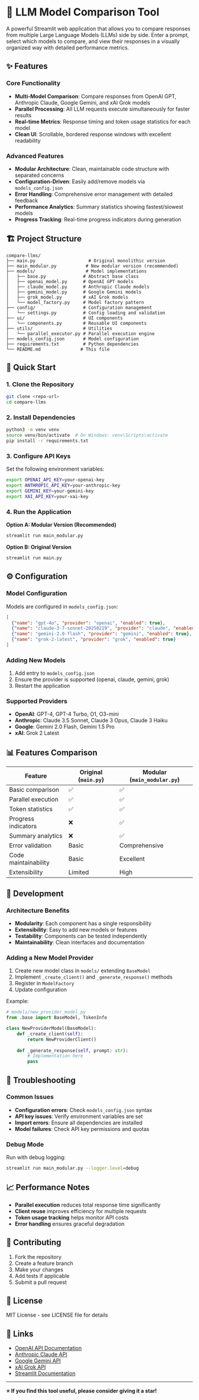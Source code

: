 # 🤖 LLM Model Comparison Tool

A powerful Streamlit web application that allows you to compare responses from multiple Large Language Models (LLMs) side by side. Enter a prompt, select which models to compare, and view their responses in a visually organized way with detailed performance metrics.

## ✨ Features

### Core Functionality
- **Multi-Model Comparison**: Compare responses from OpenAI GPT, Anthropic Claude, Google Gemini, and xAI Grok models
- **Parallel Processing**: All LLM requests execute simultaneously for faster results
- **Real-time Metrics**: Response timing and token usage statistics for each model
- **Clean UI**: Scrollable, bordered response windows with excellent readability

### Advanced Features
- **Modular Architecture**: Clean, maintainable code structure with separated concerns
- **Configuration-Driven**: Easily add/remove models via `models_config.json`
- **Error Handling**: Comprehensive error management with detailed feedback
- **Performance Analytics**: Summary statistics showing fastest/slowest models
- **Progress Tracking**: Real-time progress indicators during generation

## 🏗️ Project Structure

```
compare-llms/
├── main.py                    # Original monolithic version
├── main_modular.py           # New modular version (recommended)
├── models/                   # Model implementations
│   ├── base.py              # Abstract base class
│   ├── openai_model.py      # OpenAI GPT models
│   ├── claude_model.py      # Anthropic Claude models
│   ├── gemini_model.py      # Google Gemini models
│   ├── grok_model.py        # xAI Grok models
│   └── model_factory.py     # Model factory pattern
├── config/                  # Configuration management
│   └── settings.py          # Config loading and validation
├── ui/                      # UI components
│   └── components.py        # Reusable UI components
├── utils/                   # Utilities
│   └── parallel_executor.py # Parallel execution engine
├── models_config.json       # Model configuration
├── requirements.txt         # Python dependencies
└── README.md               # This file
```

## 🚀 Quick Start

### 1. Clone the Repository
```bash
git clone <repo-url>
cd compare-llms
```

### 2. Install Dependencies
```bash
python3 -m venv venv
source venv/bin/activate  # On Windows: venv\Scripts\activate
pip install -r requirements.txt
```

### 3. Configure API Keys
Set the following environment variables:

```bash
export OPENAI_API_KEY=your-openai-key
export ANTHROPIC_API_KEY=your-anthropic-key
export GEMINI_KEY=your-gemini-key
export XAI_API_KEY=your-xai-key
```

### 4. Run the Application

**Option A: Modular Version (Recommended)**
```bash
streamlit run main_modular.py
```

**Option B: Original Version**
```bash
streamlit run main.py
```

## ⚙️ Configuration

### Model Configuration
Models are configured in `models_config.json`:

```json
[
  {"name": "gpt-4o", "provider": "openai", "enabled": true},
  {"name": "claude-3-7-sonnet-20250219", "provider": "claude", "enabled": true},
  {"name": "gemini-2.0-flash", "provider": "gemini", "enabled": true},
  {"name": "grok-2-latest", "provider": "grok", "enabled": true}
]
```

### Adding New Models
1. Add entry to `models_config.json`
2. Ensure the provider is supported (openai, claude, gemini, grok)
3. Restart the application

### Supported Providers
- **OpenAI**: GPT-4, GPT-4 Turbo, O1, O3-mini
- **Anthropic**: Claude 3.5 Sonnet, Claude 3 Opus, Claude 3 Haiku
- **Google**: Gemini 2.0 Flash, Gemini 1.5 Pro
- **xAI**: Grok 2 Latest

## 📊 Features Comparison

| Feature | Original (`main.py`) | Modular (`main_modular.py`) |
|---------|---------------------|----------------------------|
| Basic comparison | ✅ | ✅ |
| Parallel execution | ✅ | ✅ |
| Token statistics | ✅ | ✅ |
| Progress indicators | ❌ | ✅ |
| Summary analytics | ❌ | ✅ |
| Error validation | Basic | Comprehensive |
| Code maintainability | Basic | Excellent |
| Extensibility | Limited | High |

## 🔧 Development

### Architecture Benefits
- **Modularity**: Each component has a single responsibility
- **Extensibility**: Easy to add new models or features
- **Testability**: Components can be tested independently
- **Maintainability**: Clean interfaces and documentation

### Adding a New Model Provider
1. Create new model class in `models/` extending `BaseModel`
2. Implement `_create_client()` and `_generate_response()` methods
3. Register in `ModelFactory`
4. Update configuration

Example:
```python
# models/new_provider_model.py
from .base import BaseModel, TokenInfo

class NewProviderModel(BaseModel):
    def _create_client(self):
        return NewProviderClient()
    
    def _generate_response(self, prompt: str):
        # Implementation here
        pass
```

## 🐛 Troubleshooting

### Common Issues
- **Configuration errors**: Check `models_config.json` syntax
- **API key issues**: Verify environment variables are set
- **Import errors**: Ensure all dependencies are installed
- **Model failures**: Check API key permissions and quotas

### Debug Mode
Run with debug logging:
```bash
streamlit run main_modular.py --logger.level=debug
```

## 📈 Performance Notes
- **Parallel execution** reduces total response time significantly
- **Client reuse** improves efficiency for multiple requests
- **Token usage tracking** helps monitor API costs
- **Error handling** ensures graceful degradation

## 🤝 Contributing
1. Fork the repository
2. Create a feature branch
3. Make your changes
4. Add tests if applicable
5. Submit a pull request

## 📄 License
MIT License - see LICENSE file for details

## 🔗 Links
- [OpenAI API Documentation](https://platform.openai.com/docs)
- [Anthropic Claude API](https://docs.anthropic.com/)
- [Google Gemini API](https://ai.google.dev/)
- [xAI Grok API](https://docs.x.ai/)
- [Streamlit Documentation](https://docs.streamlit.io/)

---

**⭐ If you find this tool useful, please consider giving it a star!** 
